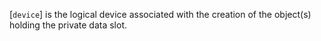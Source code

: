 [`device`] is the logical device associated with the creation of the
object(s) holding the private data slot.